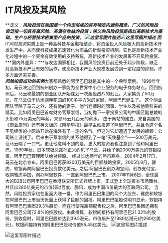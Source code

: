 # [](#header-1)IT风投及其风险

***定义：***风险投资在我国是一个约定俗成的具有特定内涵的概念。广义的风险投资泛指一切具有高风险、高潜在收益的投资；狭义的风险投资是指以高新技术为基础，生产与经营技术密集型产品的投资。
![这里写图片描述](http://p0.so.qhimgs1.com/bdr/_240_/t012a53fa264e770344.jpg)![这里写图片描述](http://p1.so.qhimgs1.com/bdr/_240_/t01bd9dd1dc72479ef1.png)
而**IT风险投资**实质上是一种高科技与金融相结合，将资金投入风险极大的高新技术开发生产中，从而使科技成果迅速转化为商品的新型投资机制。它也是高新技术产业化过程中的一个资金有效使用的支持系统，高新技术产业的发展离不开风险投资。
***国内外差异：***与发达国家相比，我国风险投资目前还处于起步阶段，缺乏对高新技术产业有效的运作，使高新技术产业大规模发展受到一定程度的抑制，许多方面还需完善。  
***风险投资成功的实例***大家都熟悉的阿里巴巴就是其中的一个典型案例。 1999年年初，马云决定回到杭州创办一家能为全世界中小企业服务的电子商务站点。回到杭州后，马云和最初的创业团队开始谋划一次轰轰烈烈的创业。大家集资了50万元，在马云位于杭州湖畔花园的100多平方米的家里，阿里巴巴诞生了。  这个创业团队里除了马云之外，还有他的妻子、他当老师时的同事、学生以及被他吸引来的精英。比如阿里巴巴首席财务官蔡崇信，当初抛下一家投资公司的中国区副总裁的头衔和75万美元的年薪，来领马云几百元的薪水。  由于网站的建立，来自美国的《商业周刊》还有英文版的《南华早报》最早主动报道了阿里巴巴，并且令这个名不见经传的小网站开始在海外有了一定的名气。但这时它却遭遇了发展的瓶颈：公司账上没钱了。后来由于蔡崇信的关系他得到了一笔“天使基金”——500万美元，让马云喘了一口气。更让他意料不到的是，更大的投资者也注意到了他和阿里巴巴。1999年秋，日本软银总裁孙正义约见了马云，并给了他2000万美元的软银投资，阿里巴巴管理团队绝对控股。  经过长达两年的熊市寒冬，2004年2月17日，马云在北京宣布，阿里巴巴再获8200万美元的巨额战略投资。2005年8月，雅虎、软银再向阿里巴巴投资数亿美元。之后.阿里巴巴创办淘宝网，创办支付宝，收购雅虎中国，创办阿里软件，一直到阿里巴巴上市。  2007年11月6日，全球最大的B2B公司阿里巴巴在香港联交所正式挂牌上市，正式登上全球资本市场舞台。并且以280亿美元的市值超过百度、腾讯，成为中国市值最大的互联网公司。  当然，风险投资家也在里面大赚一番。作为阿里巴巴集团的两个大股东，雅虎和软银在阿里巴巴上市当天账面上获得了巨额的回报。阿里巴巴招股说明书显示，软银持有阿里巴巴集团29.3%股份，而在行使完超额配售权之后，阿里巴巴集团还拥有阿里巴巴公司72.8%的控股权。由此推算，软银间接持有阿里巴巴21.33%的股份。到收盘时，阿里巴巴股价达到39.5港元。市值飙升至1980亿港元(约260亿美元)，软银间接持有的阿里巴巴股权价值55.45亿美元。
![这里写图片描述](http://p0.so.qhmsg.com/bdr/_240_/t01c48b6b7093db1f65.jpg)

![这里写图片描述](http://p0.so.qhimgs1.com/bdr/_240_/t019f3b2398e670820a.jpg)